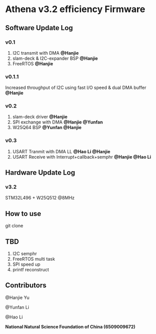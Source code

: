 # Athena v3.2 efficiency Firmware
## Software Update Log
### v0.1
1. I2C transmit with DMA **@Hanjie**
2. slam-deck & I2C-expander BSP **@Hanjie**
3. FreeRTOS **@Hanjie**
### v0.1.1
Increased throughput of I2C using fast I/O speed & dual DMA buffer **@Hanjie**
### v0.2
1. slam-deck driver **@Hanjie**
2. SPI exchange with DMA **@Hanjie @Yunfan**
3. W25Q64 BSP **@Yunfan @Hanjie**
### v0.3
1. USART Tranmit with DMA LL **@Hao Li @Hanjie**
2. USART Receive with Interrupt+callback+semphr **@Hanjie @Hao Li**
## Hardware Update Log
### v3.2
STM32L496 + W25Q512 @8MHz
## How to use
git clone
## TBD
1. I2C semphr
2. FreeRTOS multi task
3. SPI speed up
4. printf reconstruct
## Contributors
@Hanjie Yu

@Yunfan Li

@Hao Li

**National Natural Science Foundation of China (6509009672)**


